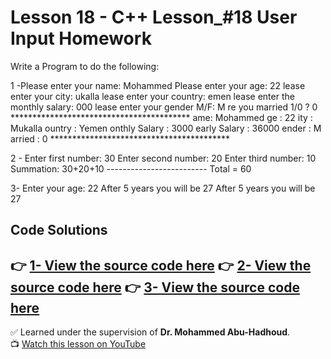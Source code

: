 # Lesson 18 - C++ Lesson_#18 User Input Homework

Write a Program to do the following:

1 -Please enter your name:
    Mohammed
    Please enter your age:
    22
    lease enter your city:
    ukalla
    lease enter your country:
    emen
    lease enter the monthly salary:
    000
    lease enter your gender M/F:
    M
    re you married 1/0 ?
    0
    *****************************************
    ame: Mohammed
    ge : 22
    ity : Mukalla
    ountry : Yemen
    onthly Salary : 3000
    early Salary : 36000
    ender : M
    arried : 0
    *****************************************

2 - Enter first number:
    30
    Enter second number:
    20
    Enter third number:
    10
    Summation:
    30+20+10
    -------------------------
    Total = 60

3-  Enter your age:
    22
    After 5 years you will be 27
    After 5 years you will be 27


## Code Solutions
👉 [1- View the source code here](./Lesson_18Homework%20A%20.cpp)
👉 [2- View the source code here](./Lesson_18Homework%20B.cpp)
👉 [3- View the source code here](./Lesson_18Homework%20C.cpp)
---

✅ Learned under the supervision of **Dr. Mohammed Abu-Hadhoud**.  
📺 [Watch this lesson on YouTube](https://www.youtube.com/watch?v=OFfhRMMb6v8&list=PL3X--QIIK-OFIRbOHbOXbcfSAvw198lUy&index=24&pp=iAQB0gcJCckJAYcqIYzv)